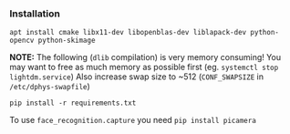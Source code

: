 
### Installation
`apt install cmake libx11-dev libopenblas-dev liblapack-dev python-opencv python-skimage`

**NOTE:** The following (`dlib` compilation) is very memory consuming!
You may want to free as much memory as possible first (eg. `systemctl stop lightdm.service`)
Also increase swap size to ~512 (`CONF_SWAPSIZE` in `/etc/dphys-swapfile`)

`pip install -r requirements.txt`

To use `face_recognition.capture` you need `pip install picamera`
